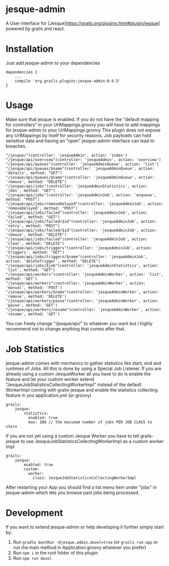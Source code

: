 # jesque-admin

A User interface for [Jesque|https://grails.org/plugins.html#plugin/jesque] powered by grails and react.

# Installation

Just add jesque-admin to your dependencies

```
dependencies {
    ...
    compile 'org.grails.plugins:jesque-admin:0.6.5'
}
```

# Usage

Make sure that jesque is enabled. If you do not have the "default mapping for controllers" in your UrlMappings.groovy you will have to add mappings for jesque-admin to your UrlMappings.groovy
This plugin does not expose any UrlMappings by itself for security reasons. Job payloads can hold sensitive data and having an "open" jesque-admin interface can lead to breaches.

```
"/jesque/"(controller: 'jesqueAdmin', action: 'index')
"/jesque/api/overview"(controller: 'jesqueAdmin', action: 'overview')
"/jesque/api/queues"(controller: 'jesqueAdminQueue', action: 'list')
"/jesque/api/queues/$name"(controller: 'jesqueAdminQueue', action: 'details', method: "GET")
"/jesque/api/queues/$name"(controller: 'jesqueAdminQueue', action: 'remove', method: "DELETE")
"/jesque/api/jobs"(controller: 'jesqueAdminStatistics', action: 'jobs', method: "GET")
"/jesque/api/jobs"(controller: 'jesqueAdminJob', action: 'enqueue', method: "POST")
"/jesque/api/jobs/removeDelayed"(controller: 'jesqueAdminJob', action: 'removeDelayed', method: "POST")
"/jesque/api/jobs/failed"(controller: 'jesqueAdminJob', action: 'failed', method: "GET")
"/jesque/api/jobs/failed/$id"(controller: 'jesqueAdminJob', action: 'retry', method: "POST")
"/jesque/api/jobs/failed/$id"(controller: 'jesqueAdminJob', action: 'remove', method: "DELETE")
"/jesque/api/jobs/failed"(controller: 'jesqueAdminJob', action: 'clear', method: "DELETE")
"/jesque/api/jobs/triggers"(controller: 'jesqueAdminJob', action: 'triggers', method: "GET")
"/jesque/api/jobs/triggers/$name"(controller: 'jesqueAdminJob', action: 'deleteTrigger', method: "DELETE")
"/jesque/api/jobs/$job"(controller: 'jesqueAdminStatistics', action: 'list', method: "GET")
"/jesque/api/workers"(controller: 'jesqueAdminWorker', action: 'list', method: 'GET')
"/jesque/api/workers"(controller: 'jesqueAdminWorker', action: 'manual', method: 'POST')
"/jesque/api/workers/$name"(controller: 'jesqueAdminWorker', action: 'remove', method: 'DELETE')
"/jesque/api/workers/pause"(controller: 'jesqueAdminWorker', action: 'pause', method: 'GET')
"/jesque/api/workers/resume"(controller: 'jesqueAdminWorker', action: 'resume', method: 'GET')
```

You can freely change "/jesque/api/" to whatever you want but i highly recommend not to change anything that comes after that.

# Job Statistics

jesque-admin comes with mechanics to gather statistics like start, end and runtimes of Jobs. All this is done by using a Special Job Listener.
If you are already using a custom JesqueWorker all you have to do is enable the feature and let your custom worker extend "JesqueJobStatisticsCollectingWorkerImpl" instead of the 
default WorkerImpl coming with grails-jesque and enable the statistics collecting feature in you application.yml (or groovy)

```
grails:
    jesque:
        statistics:
          enabled: true
          max: 100 // the maximum number of jobs PER JOB CLASS to store
```

If you are not yet using a custom Jesque Worker you have to tell grails-jesque to use JesqueJobStatisticsCollectingWorkerImpl as a custom worker impl

```
grails:
    jesque:
        enabled: true
        custom:
          worker:
            clazz: JesqueJobStatisticsCollectingWorkerImpl
```

After restarting your App you should find a list menu item under "jobs" in jesque-admin which lets you browse past jobs being processed. 

# Development

If you want to extend jesque-admin or help developing it further simply start by:

1. Run `gradle bootRun -Djesque.admin.devel=true` (or `grails run-app` or run the main method in Application.groovy whatever you prefer)
2. Run `npm i` in the root folder of this plugin
3. Run `npm run devel`
